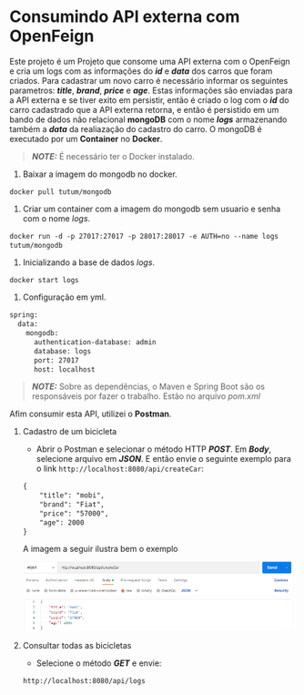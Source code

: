 # Consumindo API externa com OpenFeign



Este projeto é um Projeto que consome uma API externa com o OpenFeign e cria um logs com as informações do **_id_** e **_data_** dos carros que foram criados. Para cadastrar um novo carro é necessário informar os seguintes parametros: **_title_**, **_brand_**, **_price_** e **_age_**. Estas informações são enviadas para a API externa e se tiver exito em persistir, então é criado o log com o **_id_** do carro cadastrado que a API externa retorna, e então é persistido em um bando de dados não relacional **mongoDB** com o nome **_logs_** armazenando também a **_data_** da realiazação do cadastro do carro. O mongoDB é executado por um **Container** no **Docker**.

> **_NOTE:_** É necessário ter o Docker instalado.

1. Baixar a imagem do mongodb no docker.

```
docker pull tutum/mongodb
```

1. Criar um container com a imagem do mongodb sem usuario e senha com o nome *logs*.

```
docker run -d -p 27017:27017 -p 28017:28017 -e AUTH=no --name logs tutum/mongodb
```

1. Inicializando a base de dados *logs*.

```
docker start logs
```

1. Configuração em yml.

```
spring:
  data:
    mongodb:
      authentication-database: admin
      database: logs
      port: 27017
      host: localhost
```

> **_NOTE:_** Sobre as dependências, o Maven e Spring Boot são os responsáveis por fazer o trabalho. Estão no arquivo *pom.xml*



Afim consumir esta API, utilizei o **Postman**.

1. Cadastro de um bicicleta

   - Abrir o Postman e selecionar o método HTTP **_POST_**. Em **_Body_**, selecione arquivo em **_JSON_**. E então envie o seguinte exemplo para o link `http://localhost:8080/api/createCar`:

   ```
   {
       "title": "mobi",
       "brand": "Fiat",
       "price": "57000",
       "age": 2000
   }
   ```

   A imagem a seguir ilustra bem o exemplo

   ![This is an image](https://github.com/Silasmelo12/cars/blob/master/imagens/Captura%20de%20tela%202022-10-11%20005454.png)


1. Consultar todas as bicicletas

   - Selecione o método **_GET_** e envie: 

   ```
   http://localhost:8080/api/logs
   ```

   ​
